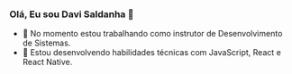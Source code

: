 ### Olá, Eu sou Davi Saldanha 👋

- 🔭 No momento estou trabalhando como instrutor de Desenvolvimento de Sistemas. 
- 🌱 Estou desenvolvendo habilidades técnicas com JavaScript, React e React Native. 
